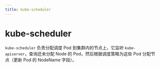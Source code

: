 ```yaml
---
title: kube-scheduler
---
```


# kube-scheduler
`kube-scheduler` 负责分配调度 Pod 到集群内的节点上，它监听 `kube-apiserver`，查询还未分配 Node 的 Pod，然后根据调度策略为这些 Pod 分配节点（更新 Pod 的 NodeName 字段）。